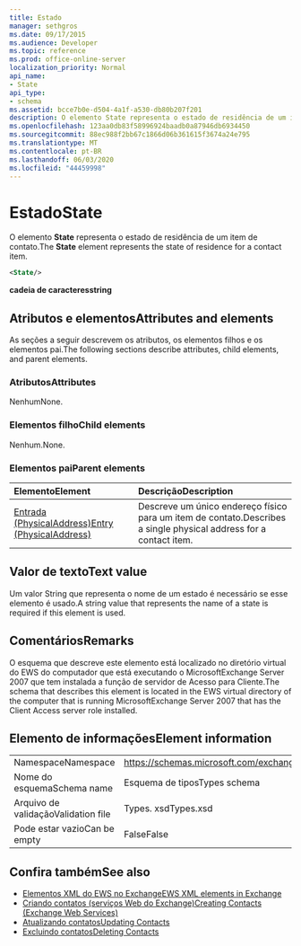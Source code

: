 ```yaml
---
title: Estado
manager: sethgros
ms.date: 09/17/2015
ms.audience: Developer
ms.topic: reference
ms.prod: office-online-server
localization_priority: Normal
api_name:
- State
api_type:
- schema
ms.assetid: bcce7b0e-d504-4a1f-a530-db80b207f201
description: O elemento State representa o estado de residência de um item de contato.
ms.openlocfilehash: 123aa0db83f58996924baadb0a87946db6934450
ms.sourcegitcommit: 88ec988f2bb67c1866d06b361615f3674a24e795
ms.translationtype: MT
ms.contentlocale: pt-BR
ms.lasthandoff: 06/03/2020
ms.locfileid: "44459998"
---
```

# <a name="state"></a><span data-ttu-id="c7e61-103">Estado</span><span class="sxs-lookup"><span data-stu-id="c7e61-103">State</span></span>

<span data-ttu-id="c7e61-104">O elemento **State** representa o estado de residência de um item de contato.</span><span class="sxs-lookup"><span data-stu-id="c7e61-104">The **State** element represents the state of residence for a contact item.</span></span> 
  
```xml
<State/>
```

<span data-ttu-id="c7e61-105">**cadeia de caracteres**</span><span class="sxs-lookup"><span data-stu-id="c7e61-105">**string**</span></span>

## <a name="attributes-and-elements"></a><span data-ttu-id="c7e61-106">Atributos e elementos</span><span class="sxs-lookup"><span data-stu-id="c7e61-106">Attributes and elements</span></span>

<span data-ttu-id="c7e61-107">As seções a seguir descrevem os atributos, os elementos filhos e os elementos pai.</span><span class="sxs-lookup"><span data-stu-id="c7e61-107">The following sections describe attributes, child elements, and parent elements.</span></span>
  
### <a name="attributes"></a><span data-ttu-id="c7e61-108">Atributos</span><span class="sxs-lookup"><span data-stu-id="c7e61-108">Attributes</span></span>

<span data-ttu-id="c7e61-109">Nenhum</span><span class="sxs-lookup"><span data-stu-id="c7e61-109">None.</span></span>
  
### <a name="child-elements"></a><span data-ttu-id="c7e61-110">Elementos filho</span><span class="sxs-lookup"><span data-stu-id="c7e61-110">Child elements</span></span>

<span data-ttu-id="c7e61-111">Nenhum.</span><span class="sxs-lookup"><span data-stu-id="c7e61-111">None.</span></span>
  
### <a name="parent-elements"></a><span data-ttu-id="c7e61-112">Elementos pai</span><span class="sxs-lookup"><span data-stu-id="c7e61-112">Parent elements</span></span>

|<span data-ttu-id="c7e61-113">**Elemento**</span><span class="sxs-lookup"><span data-stu-id="c7e61-113">**Element**</span></span>|<span data-ttu-id="c7e61-114">**Descrição**</span><span class="sxs-lookup"><span data-stu-id="c7e61-114">**Description**</span></span>|
|:-----|:-----|
|[<span data-ttu-id="c7e61-115">Entrada (PhysicalAddress)</span><span class="sxs-lookup"><span data-stu-id="c7e61-115">Entry (PhysicalAddress)</span></span>](entry-physicaladdress.md) <br/> |<span data-ttu-id="c7e61-116">Descreve um único endereço físico para um item de contato.</span><span class="sxs-lookup"><span data-stu-id="c7e61-116">Describes a single physical address for a contact item.</span></span>  <br/> |
   
## <a name="text-value"></a><span data-ttu-id="c7e61-117">Valor de texto</span><span class="sxs-lookup"><span data-stu-id="c7e61-117">Text value</span></span>

<span data-ttu-id="c7e61-118">Um valor String que representa o nome de um estado é necessário se esse elemento é usado.</span><span class="sxs-lookup"><span data-stu-id="c7e61-118">A string value that represents the name of a state is required if this element is used.</span></span>
  
## <a name="remarks"></a><span data-ttu-id="c7e61-119">Comentários</span><span class="sxs-lookup"><span data-stu-id="c7e61-119">Remarks</span></span>

<span data-ttu-id="c7e61-120">O esquema que descreve este elemento está localizado no diretório virtual do EWS do computador que está executando o MicrosoftExchange Server 2007 que tem instalada a função de servidor de Acesso para Cliente.</span><span class="sxs-lookup"><span data-stu-id="c7e61-120">The schema that describes this element is located in the EWS virtual directory of the computer that is running MicrosoftExchange Server 2007 that has the Client Access server role installed.</span></span>
  
## <a name="element-information"></a><span data-ttu-id="c7e61-121">Elemento de informações</span><span class="sxs-lookup"><span data-stu-id="c7e61-121">Element information</span></span>

|||
|:-----|:-----|
|<span data-ttu-id="c7e61-122">Namespace</span><span class="sxs-lookup"><span data-stu-id="c7e61-122">Namespace</span></span>  <br/> |https://schemas.microsoft.com/exchange/services/2006/types  <br/> |
|<span data-ttu-id="c7e61-123">Nome do esquema</span><span class="sxs-lookup"><span data-stu-id="c7e61-123">Schema name</span></span>  <br/> |<span data-ttu-id="c7e61-124">Esquema de tipos</span><span class="sxs-lookup"><span data-stu-id="c7e61-124">Types schema</span></span>  <br/> |
|<span data-ttu-id="c7e61-125">Arquivo de validação</span><span class="sxs-lookup"><span data-stu-id="c7e61-125">Validation file</span></span>  <br/> |<span data-ttu-id="c7e61-126">Types. xsd</span><span class="sxs-lookup"><span data-stu-id="c7e61-126">Types.xsd</span></span>  <br/> |
|<span data-ttu-id="c7e61-127">Pode estar vazio</span><span class="sxs-lookup"><span data-stu-id="c7e61-127">Can be empty</span></span>  <br/> |<span data-ttu-id="c7e61-128">False</span><span class="sxs-lookup"><span data-stu-id="c7e61-128">False</span></span>  <br/> |
   
## <a name="see-also"></a><span data-ttu-id="c7e61-129">Confira também</span><span class="sxs-lookup"><span data-stu-id="c7e61-129">See also</span></span>

- [<span data-ttu-id="c7e61-130">Elementos XML do EWS no Exchange</span><span class="sxs-lookup"><span data-stu-id="c7e61-130">EWS XML elements in Exchange</span></span>](ews-xml-elements-in-exchange.md)
- [<span data-ttu-id="c7e61-131">Criando contatos (serviços Web do Exchange)</span><span class="sxs-lookup"><span data-stu-id="c7e61-131">Creating Contacts (Exchange Web Services)</span></span>](https://msdn.microsoft.com/library/4845917e-70d1-481c-bbd7-011ec6571789%28Office.15%29.aspx)
- [<span data-ttu-id="c7e61-132">Atualizando contatos</span><span class="sxs-lookup"><span data-stu-id="c7e61-132">Updating Contacts</span></span>](https://msdn.microsoft.com/library/9a865953-b94a-4229-b632-2dee433314be%28Office.15%29.aspx)
- [<span data-ttu-id="c7e61-133">Excluindo contatos</span><span class="sxs-lookup"><span data-stu-id="c7e61-133">Deleting Contacts</span></span>](https://msdn.microsoft.com/library/fcc3dc84-cd3e-455e-a1a7-ae6921c9b588%28Office.15%29.aspx)

